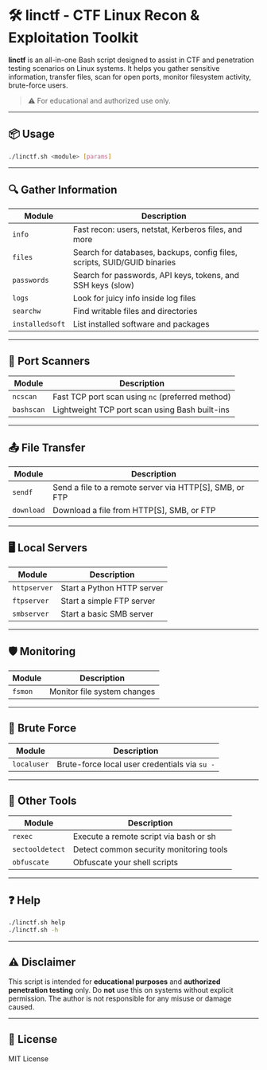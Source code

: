 # 🛠️ linctf - CTF Linux Recon & Exploitation Toolkit

**linctf** is an all-in-one Bash script designed to assist in CTF and penetration testing scenarios on Linux systems. It helps you gather sensitive information, transfer files, scan for open ports, monitor filesystem activity, brute-force users.

> ⚠️ For educational and authorized use only.

---

## 📦 Usage

```bash
./linctf.sh <module> [params]
```

---

## 🔍 Gather Information

| Module      | Description                                                                 |
|-------------|-----------------------------------------------------------------------------|
| `info`      | Fast recon: users, netstat, Kerberos files, and more                       |
| `files`     | Search for databases, backups, config files, scripts, SUID/GUID binaries   |
| `passwords` | Search for passwords, API keys, tokens, and SSH keys (slow)                |
| `logs`      | Look for juicy info inside log files                                       |
| `searchw`   | Find writable files and directories                                        |
| `installedsoft` | List installed software and packages                                  |

---

## 🔎 Port Scanners

| Module      | Description                                                   |
|-------------|---------------------------------------------------------------|
| `ncscan`    | Fast TCP port scan using `nc` (preferred method)              |
| `bashscan`  | Lightweight TCP port scan using Bash built-ins                |

---

## 📤 File Transfer

| Module     | Description                                                   |
|------------|---------------------------------------------------------------|
| `sendf`    | Send a file to a remote server via HTTP[S], SMB, or FTP       |
| `download` | Download a file from HTTP[S], SMB, or FTP                     |

---

## 🖥️ Local Servers

| Module      | Description              |
|-------------|--------------------------|
| `httpserver`| Start a Python HTTP server |
| `ftpserver` | Start a simple FTP server  |
| `smbserver` | Start a basic SMB server  |

---

## 🛡️ Monitoring

| Module  | Description                        |
|---------|------------------------------------|
| `fsmon` | Monitor file system changes        |

---

## 🔐 Brute Force

| Module     | Description                                      |
|------------|--------------------------------------------------|
| `localuser`| Brute-force local user credentials via `su -`    |

---

## 🧰 Other Tools

| Module         | Description                                    |
|----------------|------------------------------------------------|
| `rexec`        | Execute a remote script via bash or sh         |
| `sectooldetect`| Detect common security monitoring tools        |
| `obfuscate`    | Obfuscate your shell scripts                   |

---

## ❓ Help

```bash
./linctf.sh help
./linctf.sh -h
```

---

## ⚠️ Disclaimer

This script is intended for **educational purposes** and **authorized penetration testing** only. Do **not** use this on systems without explicit permission. The author is not responsible for any misuse or damage caused.

---

## 📄 License

MIT License
